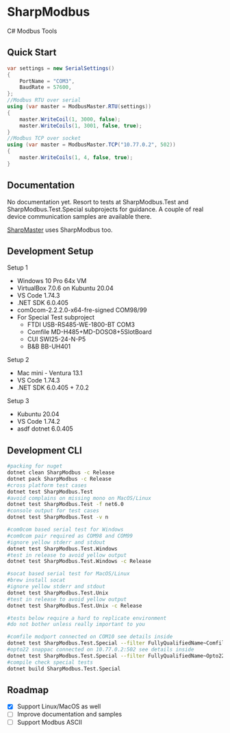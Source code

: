 # SharpModbus

C# Modbus Tools

## Quick Start

```csharp
var settings = new SerialSettings()
{
    PortName = "COM3",
    BaudRate = 57600,
};
//Modbus RTU over serial
using (var master = ModbusMaster.RTU(settings))
{
    master.WriteCoil(1, 3000, false);
    master.WriteCoils(1, 3001, false, true);
}
//Modbus TCP over socket
using (var master = ModbusMaster.TCP("10.77.0.2", 502))
{
    master.WriteCoils(1, 4, false, true);
}
```

## Documentation

No documentation yet. Resort to tests at SharpModbus.Test and SharpModbus.Test.Special subprojects for guidance. A couple of real device communication samples are available there.

[SharpMaster](https://github.com/samuelventura/SharpMaster) uses SharpModbus too.

## Development Setup

Setup 1
- Windows 10 Pro 64x VM
- VirtualBox 7.0.6 on Kubuntu 20.04
- VS Code 1.74.3
- .NET SDK 6.0.405
- com0com-2.2.2.0-x64-fre-signed COM98/99
- For Special Test subproject
  - FTDI USB-RS485-WE-1800-BT COM3
  - Comfile MD-H485+MD-DOSO8+5SlotBoard
  - CUI SWI25-24-N-P5
  - B&B BB-UH401 

Setup 2
- Mac mini - Ventura 13.1
- VS Code 1.74.3
- .NET SDK 6.0.405 + 7.0.2

Setup 3
- Kubuntu 20.04
- VS Code 1.74.2
- asdf dotnet 6.0.405

## Development CLI

```bash
#packing for nuget
dotnet clean SharpModbus -c Release
dotnet pack SharpModbus -c Release
#cross platform test cases
dotnet test SharpModbus.Test
#avoid complains on missing mono on MacOS/Linux
dotnet test SharpModbus.Test -f net6.0
#console output for test cases
dotnet test SharpModbus.Test -v n

#com0com based serial test for Windows
#com0com pair required as COM98 and COM99
#ignore yellow stderr and stdout
dotnet test SharpModbus.Test.Windows
#test in release to avoid yellow output
dotnet test SharpModbus.Test.Windows -c Release

#socat based serial test for MacOS/Linux
#brew install socat
#ignore yellow stderr and stdout
dotnet test SharpModbus.Test.Unix
#test in release to avoid yellow output
dotnet test SharpModbus.Test.Unix -c Release

#tests below require a hard to replicate environment
#do not bother unless really important to you

#comfile modport connected on COM10 see details inside
dotnet test SharpModbus.Test.Special --filter FullyQualifiedName~ComfileModportTest
#opto22 snappac connected on 10.77.0.2:502 see details inside
dotnet test SharpModbus.Test.Special --filter FullyQualifiedName~Opto22SnapPacTest
#compile check special tests
dotnet build SharpModbus.Test.Special
```

## Roadmap

- [x] Support Linux/MacOS as well
- [ ] Improve documentation and samples
- [ ] Support Modbus ASCII
